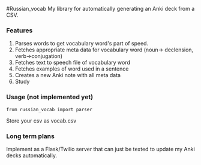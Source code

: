 #Russian_vocab
My library for automatically generating an Anki deck from a CSV.


### Features
1. Parses words to get vocabulary word's part of speed.
2. Fetches appropriate meta data for vocabulary word (noun-> declension, verb->conjugation)
3. Fetches text to speech file of vocabulary word
4. Fetches examples of word used in a sentence
5. Creates a new Anki note with all meta data
6. Study

### Usage (not implemented yet)
    from russian_vocab import parser
Store your csv as vocab.csv 

### Long term plans
Implement as a Flask/Twilio server that can just be texted to update my Anki decks automatically. 